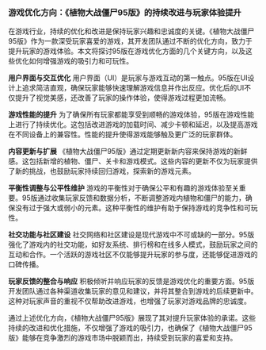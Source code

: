 ### 游戏优化方向：《植物大战僵尸95版》的持续改进与玩家体验提升

在游戏行业，持续的优化和改进是保持玩家兴趣和忠诚度的关键。《植物大战僵尸95版》作为一款深受玩家喜爱的游戏，其开发团队通过不断的优化方向，致力于提升玩家的游戏体验。本文将探讨95版在游戏优化方面的几个关键方向，以及这些优化如何增强游戏的吸引力和可玩性。

**用户界面与交互优化**
用户界面（UI）是玩家与游戏互动的第一触点。95版在UI设计上追求简洁直观，确保玩家能够快速理解游戏信息并作出反应。优化后的UI不仅提升了视觉美感，还改善了玩家的操作体验，使得游戏过程更加流畅。

**游戏性能的提升**
为了确保所有玩家都能享受到顺畅的游戏体验，95版在游戏性能上进行了持续优化。这包括改进游戏的加载时间、减少卡顿和延迟，以及提高游戏在不同设备上的兼容性。性能的提升使得游戏能够触及更广泛的玩家群体。

**内容更新与扩展**
《植物大战僵尸95版》通过定期更新新内容来保持游戏的新鲜感。这包括新增的植物、僵尸、关卡和游戏模式。这些内容的更新不仅为玩家提供了新的挑战，也鼓励玩家持续回归游戏，探索新的游戏元素。

**平衡性调整与公平性维护**
游戏的平衡性对于确保公平和有趣的游戏体验至关重要。95版通过收集玩家反馈和数据分析，不断调整游戏内植物和僵尸的能力，确保没有过于强大或弱小的元素。这种平衡性的维护有助于保持游戏的竞争性和可玩性。

**社交功能与社区建设**
社交网络和社区建设是现代游戏中不可或缺的一部分。95版强化了游戏内的社交功能，如好友系统、排行榜和在线多人模式，鼓励玩家之间的互动和合作。一个活跃的游戏社区不仅能够提升玩家的参与度，还能够促进游戏的口碑传播。

**玩家反馈的整合与响应**
积极倾听并响应玩家的反馈是游戏优化的重要方面。95版开发团队通过各种渠道收集玩家的意见和建议，并将其整合到游戏的后续更新中。这种对玩家声音的重视不仅帮助改进游戏，也增强了玩家对游戏品牌的忠诚度。

通过上述优化方向，《植物大战僵尸95版》展现了其对提升玩家体验的承诺。这些持续的改进和优化措施，不仅增强了游戏的吸引力，也确保了《植物大战僵尸95版》能够在竞争激烈的游戏市场中脱颖而出，持续受到玩家的喜爱和支持。